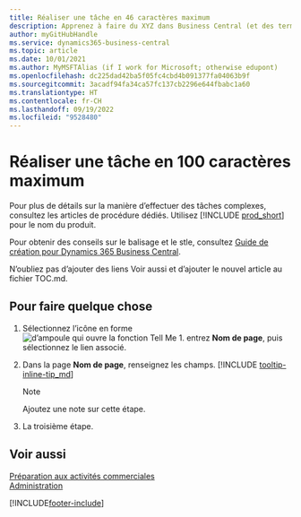 ```yaml
---
title: Réaliser une tâche en 46 caractères maximum
description: Apprenez à faire du XYZ dans Business Central (et des termes de recherche à consonance naturelle. La longueur max est 160 caractères, ce qui fait cette longueur).
author: myGitHubHandle
ms.service: dynamics365-business-central
ms.topic: article
ms.date: 10/01/2021
ms.author: MyMSFTAlias (if I work for Microsoft; otherwise edupont)
ms.openlocfilehash: dc225dad42ba5f05fc4cbd4b091377fa04063b9f
ms.sourcegitcommit: 3acadf94fa34ca57fc137cb2296e644fbabc1a60
ms.translationtype: HT
ms.contentlocale: fr-CH
ms.lasthandoff: 09/19/2022
ms.locfileid: "9528480"
---
```

# <a name="achieve-some-task-in-max-100-characters"></a>Réaliser une tâche en 100 caractères maximum

Pour plus de détails sur la manière d’effectuer des tâches complexes, consultez les articles de procédure dédiés. Utilisez [!INCLUDE [prod_short](includes/prod_short.md)] pour le nom du produit.  

Pour obtenir des conseils sur le balisage et le stle, consultez [Guide de création pour Dynamics 365 Business Central](https://learn.microsoft.com/dynamics365/business-central/dev-itpro/help/writing-guide).  

N’oubliez pas d’ajouter des liens Voir aussi et d’ajouter le nouvel article au fichier TOC.md.  

## <a name="to-do-something"></a>Pour faire quelque chose

1. Sélectionnez l’icône en forme ![d’ampoule qui ouvre la fonction Tell Me 1.](media/ui-search/search_small.png "Dites-moi ce que vous voulez faire") entrez **Nom de page**, puis sélectionnez le lien associé.
2. Dans la page **Nom de page**, renseignez les champs. [!INCLUDE [tooltip-inline-tip_md](includes/tooltip-inline-tip_md.md)]

    > [!NOTE]
    > Ajoutez une note sur cette étape.
3. La troisième étape.

## <a name="see-also"></a>Voir aussi

[Préparation aux activités commerciales](ui-get-ready-business.md)  
[Administration](admin-setup-and-administration.md)  

[!INCLUDE[footer-include](includes/footer-banner.md)]

